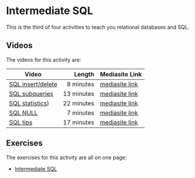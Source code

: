 # Intermediate SQL

This is the third of four activities to teach you relational databases and SQL.

## Videos

The videos for this activity are:

| Video | Length | Mediasite Link |
|-------|-------:|----------------|
| [SQL insert/delete](https://ams-hsta-ims-ond.mediasite.com/MediasiteDeliver/vol01/bristoluniversity/MP4Video/95f4f114-d85c-47f5-a533-0cb32f69b58c.mp4/QualityLevels(698000))  | 8 minutes | [mediasite link](https://mediasite.bris.ac.uk/Mediasite/Play/4f83435e7b3d46299042952b63d010bf1d) |
| [SQL subqueries](https://ams-hsta-ims-ond.mediasite.com/MediasiteDeliver/vol01/bristoluniversity/MP4Video/f477bbcf-dbc3-4ca3-b684-679df2b7bfae.mp4/QualityLevels(698000))  | 13 minutes | [mediasite link](https://mediasite.bris.ac.uk/Mediasite/Play/8b40ddf3273c4d4684a17a0d915b9fba1d) |
| [SQL statistics](https://ams-hsta-ims-ond.mediasite.com/MediasiteDeliver/vol01/bristoluniversity/MP4Video/abdfca9a-7cc2-489e-ab55-bf4033a89ee2.mp4/QualityLevels(698000)))  | 22 minutes | [mediasite link](https://mediasite.bris.ac.uk/Mediasite/Play/deb1e6b1bf0542ebaabf0b60849e1a181d) |
| [SQL NULL](https://ams-hsta-ims-ond.mediasite.com/MediasiteDeliver/vol01/bristoluniversity/MP4Video/48f9ce6e-ae99-47e3-9e7f-2a91f7fd4f11.mp4/QualityLevels(698000))  | 7 minutes | [mediasite link](https://mediasite.bris.ac.uk/Mediasite/Play/2530533262754ce0a05e801f45562be41d) |
| [SQL tips](https://ams-hsta-ims-ond.mediasite.com/MediasiteDeliver/vol01/bristoluniversity/MP4Video/7e570b3a-50d1-4547-8c31-bc6df22f43b3.mp4/QualityLevels(698000))  | 17 minutes | [mediasite link](https://mediasite.bris.ac.uk/Mediasite/Play/df78631257674700916b7bc94ba67ea31d) |

## Exercises

The exercises for this activity are all on one page:

  - [Intermediate SQL](./exercises.md)